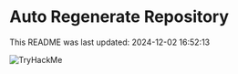 # Auto Regenerate Repository

This README was last updated: 2024-12-02 16:52:13

 ![TryHackMe](https://tryhackme.com/badge/533634)